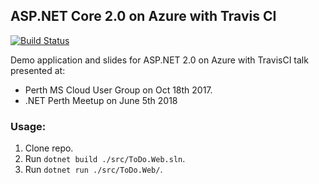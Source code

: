 ## ASP.NET Core 2.0 on Azure with Travis CI

[![Build Status](https://travis-ci.org/jaymickey/ms-cloud-meetup-oct2017.svg?branch=master)](https://travis-ci.org/jaymickey/ms-cloud-meetup-oct2017)

Demo application and slides for ASP.NET 2.0 on Azure with TravisCI talk presented at:

- Perth MS Cloud User Group on Oct 18th 2017.
- .NET Perth Meetup on June 5th 2018

### Usage:

1. Clone repo.
2. Run `dotnet build ./src/ToDo.Web.sln`.
3. Run `dotnet run ./src/ToDo.Web/`.
